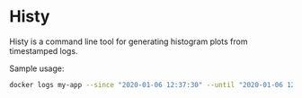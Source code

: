 # Histy

Histy is a command line tool for generating histogram plots from timestamped logs.

Sample usage:
```bash
docker logs my-app --since "2020-01-06 12:37:30" --until "2020-01-06 12:38:30" | histy -b 10
```

